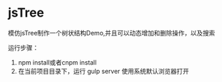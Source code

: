 # jsTree
模仿jsTree制作一个树状结构Demo,并且可以动态增加和删除操作，以及搜索

运行步骤：
1. npm install或者cnpm install
2. 在当前项目目录下，运行 gulp server 使用系统默认浏览器打开